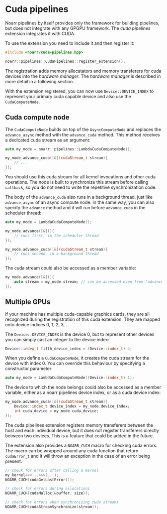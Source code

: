 # Cuda pipelines

Noarr pipelines by itself provides only the framework for building pipelines, but does not integrate with any GPGPU framework. The *cuda pipelines* extension integrates it with CUDA.

To use the extension you need to include it and then register it:

```cpp
#include <noarr/cuda-pipelines.hpp>

noarr::pipelines::CudaPipelines::register_extension();
```

The registration adds memory allocatators and memory transferers for cuda devices into the *hardware manager*. The *hardware manager* is described in more detail in a following section.

With the extension registered, you can now use `Device::DEVICE_INDEX` to represent your primary cuda capable device and also use the `CudaComputeNode`.


## Cuda compute node

The `CudaComputeNode` builds on top of the `AsyncComputeNode` and replaces the `advance_async` method with the `advance_cuda` method. This method receives a dedicated cuda stream as an argument:

```cpp
auto my_node = noarr::pipelines::LambdaCudaComputeNode();

my_node.advance_cuda([&](cudaStream_t stream){
    // ...
});
```

You should use this cuda stream for all kernel invocations and other cuda operations. The node is built to synchronize this stream before calling `callback`, so you do not need to write the repetitive synchronization code.

The body of the `advance_cuda` also runs in a background thread, just like `advance_async` of an async compute node. In the same way, you can also specify the `advance` method and it will run before `advance_cuda` in the scheduler thread:

```cpp
auto my_node = LambdaCudaComputeNode();

my_node.advance([&](){
    // runs first, in the scheduler thread
});

my_node.advance_cuda([&](cudaStream_t stream){
    // runs second, in a background thread
});
```

The cuda stream could also be accessed as a member variable:

```cpp
my_node.advance([&](){
    auto stream = my_node.stream; // can be accessed even from 'advance'
});
```


## Multiple GPUs

If your machine has multiple cuda-capable graphics cards, they are all recognized during the registration of this cuda extension. They are mapped onto device indices 0, 1, 2, 3, ...

The `Device::DEVICE_INDEX` is the device 0, but to represent other devices you can simply cast an integer to the device index:

```cpp
Device::index_t fifth_device_index = (Device::index_t) 4;
```

When you define a `CudaComputeNode`, it creates the cuda stream for the device with index 0. You can override this behaviour by specifying a constructor parameter:

```cpp
auto my_node = LambdaCudaComputeNode((Device::index_t) 1);
```

The device to which the node belongs could also be accessed as a member variable, either as a noarr pipelines device index, or as a cuda device index:

```cpp
my_node.advance_cuda([&](cudaStream_t stream){
    Device::index_t device_index = my_node.device_index;
    int cuda_device = my_node.cuda_device;
});
```

The cuda pipelines extension registers memory transferers between the host and each individual device, but it does not register transferers directly between two devices. This is a feature that could be added in the future.

The extension also provides a `NOARR_CUCH` macro for checking cuda errors. The macro can be wrapped around any cuda function that return `cudaError_t` and it will throw an exception in the case of an error being present.

```cpp
// check for errors after calling a kernel
my_kernel<<<...>>>(...);
NOARR_CUCH(cudaGetLastError());

// check for errors during allocations
NOARR_CUCH(cudaMalloc(&buffer, size));

// check for errors when synchronizing cuda streams
NOARR_CUCH(cudaStreamSynchronize(stream));
```
